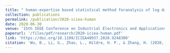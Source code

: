 ```yaml
---
title: " human-expertise based statistical method foranalysis of log data from a commuter ferry"
collection: publications
permalink: /publication/2020-iciea-human
date: 2020-06-30
venue: '15th IEEE Conference on Industrial Electronics and Applications(ICIEA) ('
paperurl: '/files/pdf/research/2020-iciea-human.pdf'
link: 'https://doi.org/10.1109/ICIEA48937.2020.9248300'
citation: 'Wu, B., Li, G., Zhao, L., Hildre, H. P., & Zhang, H. (2020, November). A human-expertise based statistical method foranalysis of log data from a commuter ferry.  In 2020 <i>15th IEEE Conference on Industrial Electronics and Applications(ICIEA)</i> (pp.  1471-1477).  IEEE.3, 2020.'
---
```


